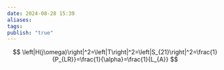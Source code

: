 ```yaml
---
date: 2024-08-28 15:39
aliases: 
tags: 
publish: "true"
---
```

$$
\left|H(j\omega)\right|^2=\left|T\right|^2=\left|S_{21}\right|^2=\frac{1}{P_{LR}}=\frac{1}{\alpha}=\frac{1}{L_{A}}
$$